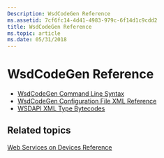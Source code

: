 ```yaml
---
Description: WsdCodeGen Reference
ms.assetid: 7cf6fc14-4d41-4983-979c-6f14d1c9cdd2
title: WsdCodeGen Reference
ms.topic: article
ms.date: 05/31/2018
---
```


# WsdCodeGen Reference

-   [WsdCodeGen Command Line Syntax](wsdcodegen-command-line-syntax.md)
-   [WsdCodeGen Configuration File XML Reference](wsdcodegen-configuration-file-xml-reference.md)
-   [WSDAPI XML Type Bytecodes](wsdapi-xml-type-bytecodes.md)

## Related topics

<dl> <dt>

[Web Services on Devices Reference](web-services-for-devices-reference.md)
</dt> </dl>

 

 



